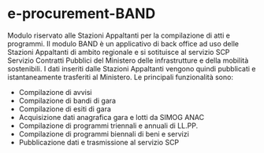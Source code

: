 # e-procurement-BAND
Modulo riservato alle Stazioni Appaltanti per la compilazione di atti e programmi.
Il modulo BAND è un applicativo di back office ad uso delle Stazioni Appaltanti di ambito regionale e si sotituisce al servizio SCP Servizio Contratti Pubblici del Ministero delle infrastrutture e della mobilità sostenibili.
I dati inseriti dalle Stazioni Appaltanti vengono quindi pubblicati e istantaneamente trasferiti al Ministero.
Le principali funzionalità sono:
- Compilazione di avvisi
- Compilazione di bandi di gara
- Compilazione di esiti di gara
- Acquisizione dati anagrafica gara e lotti da SIMOG ANAC
- Compilazione di programmi triennali e annuali di LL.PP.
- Compilazione di programmi biennali di beni e servizi
- Pubblicazione dati e trasmissione al servizio SCP